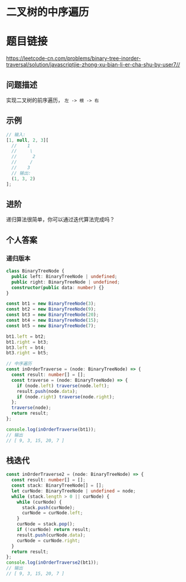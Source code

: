# 二叉树的中序遍历

# 题目链接

<https://leetcode-cn.com/problems/binary-tree-inorder-traversal/solution/javascriptjie-zhong-xu-bian-li-er-cha-shu-by-user7//>

## 问题描述

实现二叉树的前序遍历， `左 -> 根 -> 右`

## 示例

```js
// 输入:
[1, null, 2, 3][
  //    1
  //     \
  //      2
  //     /
  //    3
  // 输出:
  (1, 3, 2)
];
```

## 进阶

递归算法很简单，你可以通过迭代算法完成吗？

## 个人答案

### 递归版本

```ts
class BinaryTreeNode {
  public left: BinaryTreeNode | undefined;
  public right: BinaryTreeNode | undefined;
  constructor(public data: number) {}
}

const bt1 = new BinaryTreeNode(3);
const bt2 = new BinaryTreeNode(9);
const bt3 = new BinaryTreeNode(20);
const bt4 = new BinaryTreeNode(15);
const bt5 = new BinaryTreeNode(7);

bt1.left = bt2;
bt1.right = bt3;
bt3.left = bt4;
bt3.right = bt5;

// 中序遍历
const inOrderTraverse = (node: BinaryTreeNode) => {
  const result: number[] = [];
  const traverse = (node: BinaryTreeNode) => {
    if (node.left) traverse(node.left);
    result.push(node.data);
    if (node.right) traverse(node.right);
  };
  traverse(node);
  return result;
};

console.log(inOrderTraverse(bt1));
// 输出
// [ 9, 3, 15, 20, 7 ]
```

## 栈迭代

```ts
const inOrderTraverse2 = (node: BinaryTreeNode) => {
  const result: number[] = [];
  const stack: BinaryTreeNode[] = [];
  let curNode: BinaryTreeNode | undefined = node;
  while (stack.length > 0 || curNode) {
    while (curNode) {
      stack.push(curNode);
      curNode = curNode.left;
    }
    curNode = stack.pop();
    if (!curNode) return result;
    result.push(curNode.data);
    curNode = curNode.right;
  }
  return result;
};
console.log(inOrderTraverse2(bt1));
// 输出
// [ 9, 3, 15, 20, 7 ]
```
